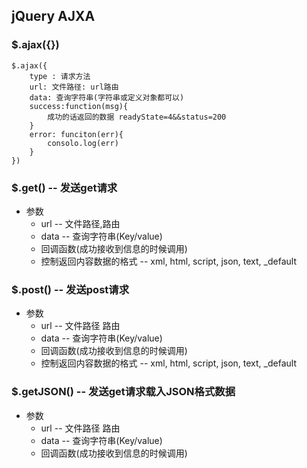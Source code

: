 ## jQuery AJXA

### $.ajax({})
	
	$.ajax({
		type : 请求方法
		url: 文件路径: url路由
		data: 查询字符串(字符串或定义对象都可以)
		success:function(msg){
			成功的话返回的数据 readyState=4&&status=200
	 	}
		error: funciton(err){
			consolo.log(err)
		}
	})
	

### $.get() -- 发送get请求
- 参数
	- url -- 文件路径,路由
	- data -- 查询字符串(Key/value)
	- 回调函数(成功接收到信息的时候调用)
	- 控制返回内容数据的格式 -- xml, html, script, json, text, _default


### $.post() -- 发送post请求
- 参数
	- url -- 文件路径  路由
	- data -- 查询字符串(Key/value)
	- 回调函数(成功接收到信息的时候调用)
	- 控制返回内容数据的格式 -- xml, html, script, json, text, _default


### $.getJSON() -- 发送get请求载入JSON格式数据
- 参数
	- url -- 文件路径  路由
	- data -- 查询字符串(Key/value)
	- 回调函数(成功接收到信息的时候调用) 